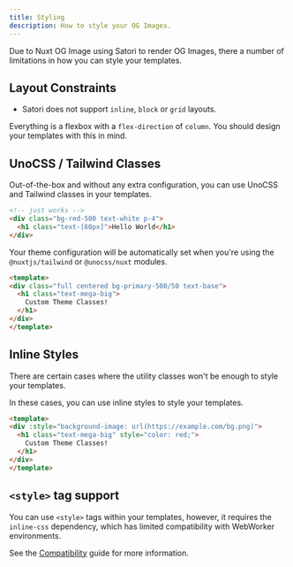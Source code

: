 ```yaml
---
title: Styling
description: How to style your OG Images.
---
```


Due to Nuxt OG Image using Satori to render OG Images, there a number of limitations in how you can style
your templates.

## Layout Constraints

- Satori does not support `inline`, `block` or `grid` layouts.

Everything is a flexbox with a `flex-direction` of `column`. You should design your templates with this in mind.

## UnoCSS / Tailwind Classes

Out-of-the-box and without any extra configuration, you can use UnoCSS and Tailwind classes in your templates.

```html
<!-- just works -->
<div class="bg-red-500 text-white p-4">
  <h1 class="text-[60px]">Hello World</h1>
</div>
```

Your theme configuration will be automatically set when you're using the `@nuxtjs/tailwind` or `@unocss/nuxt` modules.

```html
<template>
<div class="full centered bg-primary-500/50 text-base">
  <h1 class="text-mega-big">
    Custom Theme Classes!
  </h1>
</div>
</template>
```

## Inline Styles

There are certain cases where the utility classes won't be enough to style your templates.

In these cases, you can use inline styles to style your templates.

```html
<template>
<div :style="background-image: url(https://example.com/bg.png)">
  <h1 class="text-mega-big" style="color: red;">
    Custom Theme Classes!
  </h1>
</div>
</template>
```

## `<style>` tag support

You can use `<style>` tags within your templates, however, it requires the `inline-css` dependency, which has limited
compatibility with WebWorker environments.

See the [Compatibility](/og-image/guides/compatibility) guide for more information.
